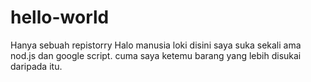 # hello-world
Hanya sebuah repistorry
Halo manusia loki disini saya suka sekali ama nod.js dan google script.
cuma saya ketemu barang yang lebih disukai daripada itu.
